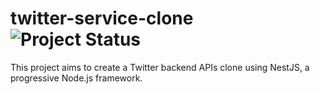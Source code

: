 # twitter-service-clone </br> ![Project Status](https://img.shields.io/badge/status-in%20development-yellow)

This project aims to create a Twitter backend APIs clone using NestJS, a progressive Node.js framework.
